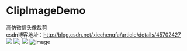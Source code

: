 # ClipImageDemo
高仿微信头像裁剪<br> 
csdn博客地址：http://blog.csdn.net/xiechengfa/article/details/45702427<br> 
![](http://img.blog.csdn.net/20150513232416629?watermark/2/text/aHR0cDovL2Jsb2cuY3Nkbi5uZXQveGllY2hlbmdmYQ==/font/5a6L5L2T/fontsize/400/fill/I0JBQkFCMA==/dissolve/70/gravity/Center)
![](http://img.blog.csdn.net/20150513232511587?watermark/2/text/aHR0cDovL2Jsb2cuY3Nkbi5uZXQveGllY2hlbmdmYQ==/font/5a6L5L2T/fontsize/400/fill/I0JBQkFCMA==/dissolve/70/gravity/Center);
![](https://github.com/xie2000/ClipImageDemo/test.jpg)
![image](https://github.com/xie2000/ClipImageDemo/test.jpg)

